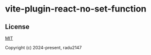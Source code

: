 # vite-plugin-react-no-set-function

## License

[MIT](https://opensource.org/licenses/MIT)

Copyright (c) 2024-present, radu2147
